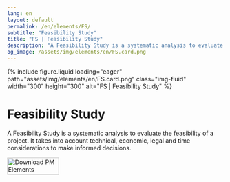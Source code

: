```yaml
---
lang: en
layout: default
permalink: /en/elements/FS/
subtitle: "Feasibility Study"
title: "FS | Feasibility Study"
description: "A Feasibility Study is a systematic analysis to evaluate the feasibility of a project. It takes into account technical, economic, legal and time considerations to make informed decisions."
og_image: /assets/img/elements/en/FS.card.png
---
```


{% include figure.liquid loading="eager" path="assets/img/elements/en/FS.card.png" class="img-fluid" width="300" height="300" alt="FS | Feasibility Study" %}

# Feasibility Study

A Feasibility Study is a systematic analysis to evaluate the feasibility of a project. It takes into account technical, economic, legal and time considerations to make informed decisions.

<a href="https://apps.apple.com/app/apple-store/id6738084498?pt=127441684&ct=website&mt=8">
  <img src="{{ "assets/img/en/appstore.png" | relative_url }}" width="120" height="40" alt="Download PM Elements">
</a>
